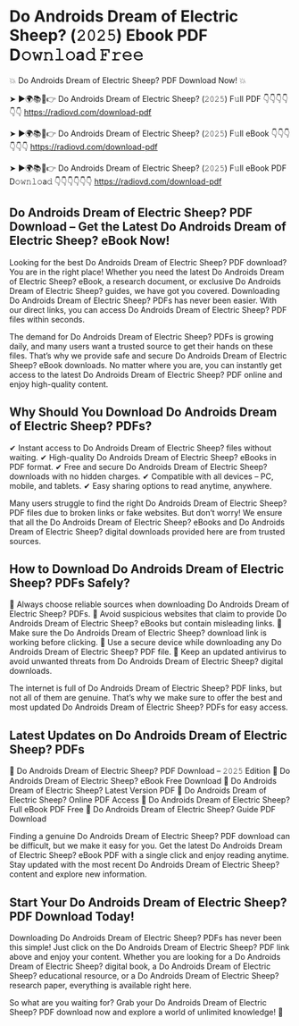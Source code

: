 # Do Androids Dream of Electric Sheep? (𝟸𝟶𝟸𝟻) Ebook PDF D𝚘𝚠𝚗𝚕𝚘a𝚍 𝙵𝚛𝚎𝚎

💥 Do Androids Dream of Electric Sheep? PDF Download Now! 💥

➤ ►🌍📚📱👉 Do Androids Dream of Electric Sheep? (𝟸𝟶𝟸𝟻) F𝚞ll PDF 👇👇👇👇👇👇
https://radiovd.com/download-pdf

➤ ►🌍📚📱👉 Do Androids Dream of Electric Sheep? (𝟸𝟶𝟸𝟻) F𝚞ll eBook 👇👇👇👇👇👇
https://radiovd.com/download-pdf

➤ ►🌍📚📱👉 Do Androids Dream of Electric Sheep? (𝟸𝟶𝟸𝟻) F𝚞ll eBook PDF D𝚘𝚠𝚗𝚕𝚘a𝚍 👇👇👇👇👇👇
https://radiovd.com/download-pdf

## Do Androids Dream of Electric Sheep? PDF Download – Get the Latest Do Androids Dream of Electric Sheep? eBook Now!

Looking for the best Do Androids Dream of Electric Sheep? PDF download? You are in the right place! Whether you need the latest Do Androids Dream of Electric Sheep? eBook, a research document, or exclusive Do Androids Dream of Electric Sheep? guides, we have got you covered. Downloading Do Androids Dream of Electric Sheep? PDFs has never been easier. With our direct links, you can access Do Androids Dream of Electric Sheep? PDF files within seconds.

The demand for Do Androids Dream of Electric Sheep? PDFs is growing daily, and many users want a trusted source to get their hands on these files. That’s why we provide safe and secure Do Androids Dream of Electric Sheep? eBook downloads. No matter where you are, you can instantly get access to the latest Do Androids Dream of Electric Sheep? PDF online and enjoy high-quality content.

## Why Should You Download Do Androids Dream of Electric Sheep? PDFs?

✔ Instant access to Do Androids Dream of Electric Sheep? files without waiting.
✔ High-quality Do Androids Dream of Electric Sheep? eBooks in PDF format.
✔ Free and secure Do Androids Dream of Electric Sheep? downloads with no hidden charges.
✔ Compatible with all devices – PC, mobile, and tablets.
✔ Easy sharing options to read anytime, anywhere.

Many users struggle to find the right Do Androids Dream of Electric Sheep? PDF files due to broken links or fake websites. But don’t worry! We ensure that all the Do Androids Dream of Electric Sheep? eBooks and Do Androids Dream of Electric Sheep? digital downloads provided here are from trusted sources.

## How to Download Do Androids Dream of Electric Sheep? PDFs Safely?

📌 Always choose reliable sources when downloading Do Androids Dream of Electric Sheep? PDFs.
📌 Avoid suspicious websites that claim to provide Do Androids Dream of Electric Sheep? eBooks but contain misleading links.
📌 Make sure the Do Androids Dream of Electric Sheep? download link is working before clicking.
📌 Use a secure device while downloading any Do Androids Dream of Electric Sheep? PDF file.
📌 Keep an updated antivirus to avoid unwanted threats from Do Androids Dream of Electric Sheep? digital downloads.

The internet is full of Do Androids Dream of Electric Sheep? PDF links, but not all of them are genuine. That’s why we make sure to offer the best and most updated Do Androids Dream of Electric Sheep? PDFs for easy access.

## Latest Updates on Do Androids Dream of Electric Sheep? PDFs

🔹 Do Androids Dream of Electric Sheep? PDF Download – 𝟸𝟶𝟸𝟻 Edition
🔹 Do Androids Dream of Electric Sheep? eBook Free Download
🔹 Do Androids Dream of Electric Sheep? Latest Version PDF
🔹 Do Androids Dream of Electric Sheep? Online PDF Access
🔹 Do Androids Dream of Electric Sheep? Full eBook PDF Free
🔹 Do Androids Dream of Electric Sheep? Guide PDF Download

Finding a genuine Do Androids Dream of Electric Sheep? PDF download can be difficult, but we make it easy for you. Get the latest Do Androids Dream of Electric Sheep? eBook PDF with a single click and enjoy reading anytime. Stay updated with the most recent Do Androids Dream of Electric Sheep? content and explore new information.

## Start Your Do Androids Dream of Electric Sheep? PDF Download Today!

Downloading Do Androids Dream of Electric Sheep? PDFs has never been this simple! Just click on the Do Androids Dream of Electric Sheep? PDF link above and enjoy your content. Whether you are looking for a Do Androids Dream of Electric Sheep? digital book, a Do Androids Dream of Electric Sheep? educational resource, or a Do Androids Dream of Electric Sheep? research paper, everything is available right here.

So what are you waiting for? Grab your Do Androids Dream of Electric Sheep? PDF download now and explore a world of unlimited knowledge! 🚀